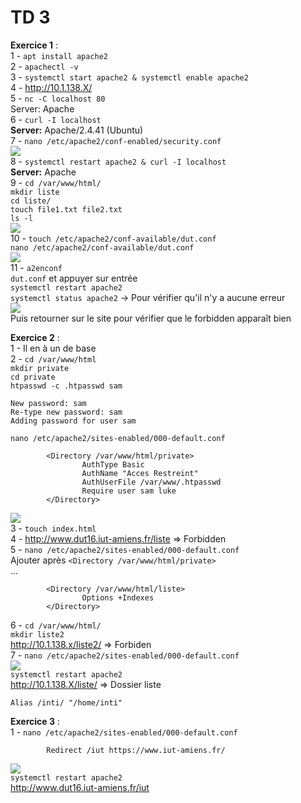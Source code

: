 # TD 3  

__Exercice 1__ :  
1 - `apt install apache2`  
2 - `apachectl -v`  
3 - `systemctl start apache2 & systemctl enable apache2`  
4 - http://10.1.138.X/  
5 - `nc -C localhost 80`  
Server: Apache  
6 - `curl -I localhost`  
**Server:** Apache/2.4.41 (Ubuntu)  
7 - `nano /etc/apache2/conf-enabled/security.conf`  
![](https://cdn.discordapp.com/attachments/935810711102296064/935816509886971904/unknown.png)  
8 - `systemctl restart apache2 & curl -I localhost`  
**Server:** Apache  
9 - `cd /var/www/html/`  
`mkdir liste`  
`cd liste/`  
`touch file1.txt file2.txt`  
`ls -l`  
![](https://cdn.discordapp.com/attachments/935810711102296064/935820419829727262/unknown.png)  
10 - `touch /etc/apache2/conf-available/dut.conf`  
`nano /etc/apache2/conf-available/dut.conf`  
![](https://cdn.discordapp.com/attachments/935810711102296064/935822629024190494/unknown.png)  
11 - `a2enconf`  
`dut.conf` et appuyer sur entrée  
`systemctl restart apache2`  
`systemctl status apache2` -> Pour vérifier qu'il n'y a aucune erreur  
![](https://cdn.discordapp.com/attachments/935810711102296064/935823026937794600/unknown.png)  
Puis retourner sur le site pour vérifier que le forbidden apparaît bien  

__Exercice 2__ :  
1 - Il en à un de base  
2 - `cd /var/www/html`  
`mkdir private`  
`cd private`  
`htpasswd -c .htpasswd sam`  
```
New password: sam
Re-type new password: sam
Adding password for user sam
```
`nano /etc/apache2/sites-enabled/000-default.conf`  
```
        <Directory /var/www/html/private>
                AuthType Basic
                AuthName "Acces Restreint"
                AuthUserFile /var/www/.htpasswd
                Require user sam luke
        </Directory>
```  
![](https://cdn.discordapp.com/attachments/935810711102296064/957296293674373120/unknown.png)   
3 - `touch index.html`  
4 - http://www.dut16.iut-amiens.fr/liste => Forbidden  
5 - `nano /etc/apache2/sites-enabled/000-default.conf`  
Ajouter après `<Directory /var/www/html/private>`  
...  
```
        <Directory /var/www/html/liste>
                Options +Indexes
        </Directory>
```
6 - `cd /var/www/html/`  
`mkdir liste2`  
http://10.1.138.x/liste2/ => Forbiden  
7 - `nano /etc/apache2/sites-enabled/000-default.conf`  
![](https://cdn.discordapp.com/attachments/935810711102296064/935838310109151232/unknown.png)  
`systemctl restart apache2`  
http://10.1.138.X/liste/ => Dossier liste  
```
Alias /inti/ "/home/inti"
```

__Exercice 3__ :  
1 - `nano /etc/apache2/sites-enabled/000-default.conf`   
```
        Redirect /iut https://www.iut-amiens.fr/
```
![](https://cdn.discordapp.com/attachments/935810711102296064/957297454003408936/unknown.png)  
`systemctl restart apache2`  
http://www.dut16.iut-amiens.fr/iut  
